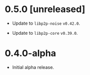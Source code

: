 # 0.5.0 [unreleased]

- Update to `libp2p-noise` `v0.42.0`.

- Update to `libp2p-core` `v0.39.0`.

# 0.4.0-alpha

- Initial alpha release.